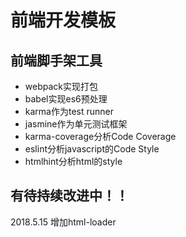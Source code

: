 # 前端开发模板                   

## 前端脚手架工具           
+ webpack实现打包             
+ babel实现es6预处理          
+ karma作为test runner         
+ jasmine作为单元测试框架             
+ karma-coverage分析Code Coverage     
+ eslint分析javascript的Code Style     
+ htmlhint分析html的style          

## 有待持续改进中！！
2018.5.15 增加html-loader